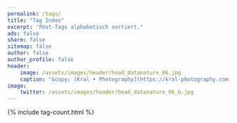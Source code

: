 ```yaml
---
permalink: /tags/
title: "Tag Index"
excerpt: "Post-Tags alphabetisch sortiert."
ads: false
share: false
sitemap: false
author: false
author_profile: false 
header:
    image: /assets/images/header/head_datanature_06.jpg
    caption: "&copy; [Kral • Photography](https://kral-photography.com)"
image:
    twitter: /assets/images/header/head_datanature_06_b.jpg
---
```


{% include tag-count.html %}

